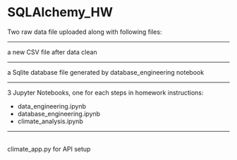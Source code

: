 # SQLAlchemy_HW

Two raw data file uploaded along with following files: <br>
<hr>
a new CSV file after data clean <br>
<hr>
a Sqlite database file generated by database_engineering notebook <br>
<hr>
3 Jupyter Notebooks, one for each steps in homework instructions: <br>
<ul>
  <li> data_engineering.ipynb</li>
  <li> database_engineering.ipynb</li>
  <li> climate_analysis.ipynb</li>
</ul>
<hr>
<br>
climate_app.py for API setup
  
